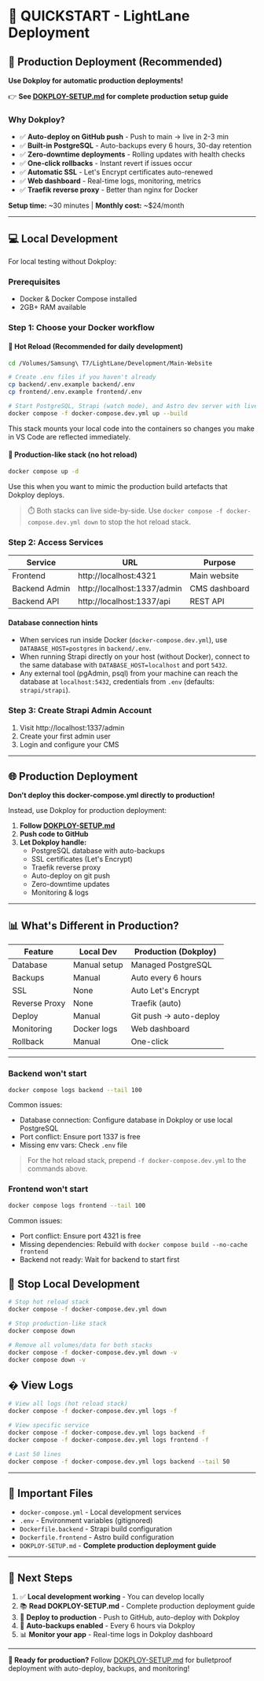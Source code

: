 # 🚀 QUICKSTART - LightLane Deployment

## 🎯 Production Deployment (Recommended)

**Use Dokploy for automatic production deployments!**

👉 **See [DOKPLOY-SETUP.md](./DOKPLOY-SETUP.md) for complete production setup guide**

### Why Dokploy?

- ✅ **Auto-deploy on GitHub push** - Push to main → live in 2-3 min
- ✅ **Built-in PostgreSQL** - Auto-backups every 6 hours, 30-day retention
- ✅ **Zero-downtime deployments** - Rolling updates with health checks
- ✅ **One-click rollbacks** - Instant revert if issues occur
- ✅ **Automatic SSL** - Let's Encrypt certificates auto-renewed
- ✅ **Web dashboard** - Real-time logs, monitoring, metrics
- ✅ **Traefik reverse proxy** - Better than nginx for Docker

**Setup time:** ~30 minutes | **Monthly cost:** ~$24/month

---

## 💻 Local Development

For local testing without Dokploy:

### Prerequisites
- Docker & Docker Compose installed
- 2GB+ RAM available

### Step 1: Choose your Docker workflow

#### 🔄 Hot Reload (Recommended for daily development)

```bash
cd /Volumes/Samsung\ T7/LightLane/Development/Main-Website

# Create .env files if you haven't already
cp backend/.env.example backend/.env
cp frontend/.env.example frontend/.env

# Start PostgreSQL, Strapi (watch mode), and Astro dev server with live reload
docker compose -f docker-compose.dev.yml up --build
```

This stack mounts your local code into the containers so changes you make in VS Code are reflected immediately.

#### 🧪 Production-like stack (no hot reload)

```bash
docker compose up -d
```

Use this when you want to mimic the production build artefacts that Dokploy deploys.

> ⏱️ Both stacks can live side-by-side. Use `docker compose -f docker-compose.dev.yml down` to stop the hot reload stack.

### Step 2: Access Services

| Service | URL | Purpose |
|---------|-----|---------|
| Frontend | http://localhost:4321 | Main website |
| Backend Admin | http://localhost:1337/admin | CMS dashboard |
| Backend API | http://localhost:1337/api | REST API |

#### Database connection hints

- When services run inside Docker (`docker-compose.dev.yml`), use `DATABASE_HOST=postgres` in `backend/.env`.
- When running Strapi directly on your host (without Docker), connect to the same database with `DATABASE_HOST=localhost` and port `5432`.
- Any external tool (pgAdmin, psql) from your machine can reach the database at `localhost:5432`, credentials from `.env` (defaults: `strapi/strapi`).

### Step 3: Create Strapi Admin Account

1. Visit http://localhost:1337/admin
2. Create your first admin user
3. Login and configure your CMS

---

## 🌐 Production Deployment

**Don't deploy this docker-compose.yml directly to production!**

Instead, use Dokploy for production deployment:

1. **Follow [DOKPLOY-SETUP.md](./DOKPLOY-SETUP.md)**
2. **Push code to GitHub**
3. **Let Dokploy handle:**
   - PostgreSQL database with auto-backups
   - SSL certificates (Let's Encrypt)
   - Traefik reverse proxy
   - Auto-deploy on git push
   - Zero-downtime updates
   - Monitoring & logs

---

## 📊 What's Different in Production?

| Feature | Local Dev | Production (Dokploy) |
|---------|-----------|----------------------|
| Database | Manual setup | Managed PostgreSQL |
| Backups | Manual | Auto every 6 hours |
| SSL | None | Auto Let's Encrypt |
| Reverse Proxy | None | Traefik (auto) |
| Deploy | Manual | Git push → auto-deploy |
| Monitoring | Docker logs | Web dashboard |
| Rollback | Manual | One-click |

---



### Backend won't start
```bash
docker compose logs backend --tail 100
```
Common issues:
- Database connection: Configure database in Dokploy or use local PostgreSQL
- Port conflict: Ensure port 1337 is free
- Missing env vars: Check `.env` file

> For the hot reload stack, prepend `-f docker-compose.dev.yml` to the commands above.

### Frontend won't start  
```bash
docker compose logs frontend --tail 100
```
Common issues:
- Port conflict: Ensure port 4321 is free
- Missing dependencies: Rebuild with `docker compose build --no-cache frontend`
- Backend not ready: Wait for backend to start first

## 🛑 Stop Local Development

```bash
# Stop hot reload stack
docker compose -f docker-compose.dev.yml down

# Stop production-like stack
docker compose down

# Remove all volumes/data for both stacks
docker compose -f docker-compose.dev.yml down -v
docker compose down -v
```

## � View Logs

```bash
# View all logs (hot reload stack)
docker compose -f docker-compose.dev.yml logs -f

# View specific service
docker compose -f docker-compose.dev.yml logs backend -f
docker compose -f docker-compose.dev.yml logs frontend -f

# Last 50 lines
docker compose -f docker-compose.dev.yml logs backend --tail 50
```

---

## 📝 Important Files

- `docker-compose.yml` - Local development services
- `.env` - Environment variables (gitignored)
- `Dockerfile.backend` - Strapi build configuration  
- `Dockerfile.frontend` - Astro build configuration
- `DOKPLOY-SETUP.md` - **Complete production deployment guide**

---

## 🎯 Next Steps

1. ✅ **Local development working** - You can develop locally
2. 📚 **Read DOKPLOY-SETUP.md** - Complete production deployment guide
3. 🚀 **Deploy to production** - Push to GitHub, auto-deploy with Dokploy
4. 💾 **Auto-backups enabled** - Every 6 hours via Dokploy
5. 📊 **Monitor your app** - Real-time logs in Dokploy dashboard

---

**🎉 Ready for production?** Follow [DOKPLOY-SETUP.md](./DOKPLOY-SETUP.md) for bulletproof deployment with auto-deploy, backups, and monitoring!

